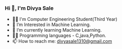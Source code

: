 ### Hi 👋, I'm Divya Sale

- 👩‍🎓 I'm Computer Engineering Student(Third Year)
- 👀 I’m Interested in Machine Learning. 
- 🌱 I’m currently learning Machine Learning.
- 👩‍💻 Programming languages - C,java,Python.
- 📫 How to reach me: divyasale1310@gmail.com

